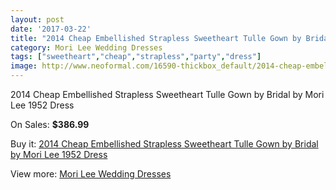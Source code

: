 ```yaml
---
layout: post
date: '2017-03-22'
title: "2014 Cheap Embellished Strapless Sweetheart Tulle Gown by Bridal by Mori Lee 1952 Dress"
category: Mori Lee Wedding Dresses
tags: ["sweetheart","cheap","strapless","party","dress"]
image: http://www.neoformal.com/16590-thickbox_default/2014-cheap-embellished-strapless-sweetheart-tulle-gown-by-bridal-by-mori-lee-1952-dress.jpg
---
```

2014 Cheap Embellished Strapless Sweetheart Tulle Gown by Bridal by Mori Lee 1952 Dress

On Sales: **$386.99**
<a href="https://www.neoformal.com/en/mori-lee-wedding-dresses-2014/5509-2014-cheap-embellished-strapless-sweetheart-tulle-gown-by-bridal-by-mori-lee-1952-dress.html"><amp-img layout="responsive" width="600" height="600" src="//www.neoformal.com/16590-thickbox_default/2014-cheap-embellished-strapless-sweetheart-tulle-gown-by-bridal-by-mori-lee-1952-dress.jpg" alt="2014 Cheap Embellished Strapless Sweetheart Tulle Gown by Bridal by Mori Lee 1952 Dress 0" /></a>
<a href="https://www.neoformal.com/en/mori-lee-wedding-dresses-2014/5509-2014-cheap-embellished-strapless-sweetheart-tulle-gown-by-bridal-by-mori-lee-1952-dress.html"><amp-img layout="responsive" width="600" height="600" src="//www.neoformal.com/16596-thickbox_default/2014-cheap-embellished-strapless-sweetheart-tulle-gown-by-bridal-by-mori-lee-1952-dress.jpg" alt="2014 Cheap Embellished Strapless Sweetheart Tulle Gown by Bridal by Mori Lee 1952 Dress 1" /></a>
<a href="https://www.neoformal.com/en/mori-lee-wedding-dresses-2014/5509-2014-cheap-embellished-strapless-sweetheart-tulle-gown-by-bridal-by-mori-lee-1952-dress.html"><amp-img layout="responsive" width="600" height="600" src="//www.neoformal.com/16595-thickbox_default/2014-cheap-embellished-strapless-sweetheart-tulle-gown-by-bridal-by-mori-lee-1952-dress.jpg" alt="2014 Cheap Embellished Strapless Sweetheart Tulle Gown by Bridal by Mori Lee 1952 Dress 2" /></a>
<a href="https://www.neoformal.com/en/mori-lee-wedding-dresses-2014/5509-2014-cheap-embellished-strapless-sweetheart-tulle-gown-by-bridal-by-mori-lee-1952-dress.html"><amp-img layout="responsive" width="600" height="600" src="//www.neoformal.com/16594-thickbox_default/2014-cheap-embellished-strapless-sweetheart-tulle-gown-by-bridal-by-mori-lee-1952-dress.jpg" alt="2014 Cheap Embellished Strapless Sweetheart Tulle Gown by Bridal by Mori Lee 1952 Dress 3" /></a>
<a href="https://www.neoformal.com/en/mori-lee-wedding-dresses-2014/5509-2014-cheap-embellished-strapless-sweetheart-tulle-gown-by-bridal-by-mori-lee-1952-dress.html"><amp-img layout="responsive" width="600" height="600" src="//www.neoformal.com/16593-thickbox_default/2014-cheap-embellished-strapless-sweetheart-tulle-gown-by-bridal-by-mori-lee-1952-dress.jpg" alt="2014 Cheap Embellished Strapless Sweetheart Tulle Gown by Bridal by Mori Lee 1952 Dress 4" /></a>
<a href="https://www.neoformal.com/en/mori-lee-wedding-dresses-2014/5509-2014-cheap-embellished-strapless-sweetheart-tulle-gown-by-bridal-by-mori-lee-1952-dress.html"><amp-img layout="responsive" width="600" height="600" src="//www.neoformal.com/16592-thickbox_default/2014-cheap-embellished-strapless-sweetheart-tulle-gown-by-bridal-by-mori-lee-1952-dress.jpg" alt="2014 Cheap Embellished Strapless Sweetheart Tulle Gown by Bridal by Mori Lee 1952 Dress 5" /></a>
<a href="https://www.neoformal.com/en/mori-lee-wedding-dresses-2014/5509-2014-cheap-embellished-strapless-sweetheart-tulle-gown-by-bridal-by-mori-lee-1952-dress.html"><amp-img layout="responsive" width="600" height="600" src="//www.neoformal.com/16591-thickbox_default/2014-cheap-embellished-strapless-sweetheart-tulle-gown-by-bridal-by-mori-lee-1952-dress.jpg" alt="2014 Cheap Embellished Strapless Sweetheart Tulle Gown by Bridal by Mori Lee 1952 Dress 6" /></a>

Buy it: [2014 Cheap Embellished Strapless Sweetheart Tulle Gown by Bridal by Mori Lee 1952 Dress](https://www.neoformal.com/en/mori-lee-wedding-dresses-2014/5509-2014-cheap-embellished-strapless-sweetheart-tulle-gown-by-bridal-by-mori-lee-1952-dress.html "2014 Cheap Embellished Strapless Sweetheart Tulle Gown by Bridal by Mori Lee 1952 Dress")

View more: [Mori Lee Wedding Dresses](https://www.neoformal.com/en/67-mori-lee-wedding-dresses-2014 "Mori Lee Wedding Dresses")